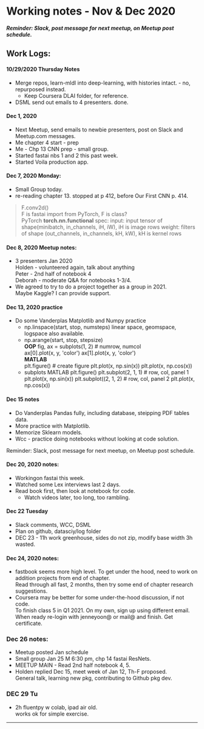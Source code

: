 # Working notes - Nov & Dec 2020  

***Reminder: Slack, post message for next meetup, on Meetup post schedule.***    

## Work Logs: 

#### 10/29/2020 Thursday Notes    

  * Merge repos, learn-mldl into deep-learning, with histories intact.  - no, repurposed instead.  
    - Keep Coursera DLAI folder, for reference.  
  * DSML send out emails to 4 presenters.  done.  

#### Dec 1, 2020  
  * Next Meetup, send emails to newbie presenters, post on Slack and Meetup.com messages.  
  * Me chapter 4 start - prep  
  * Me - Chp 13 CNN prep - small group.  
  * Started fastai nbs 1 and 2 this past week.  
  * Started Voila production app.  

#### Dec 7, 2020 Monday:  
  * Small Group today.  
  * re-reading chapter 13.  stopped at p 412, before Our First CNN p. 414.  
  
  > F.conv2d()  
  > F is fastai import from PyTorch, F is class?  
  > PyTorch **torch.nn.functional** spec: 
  > input: input tensor of shape(minibatch, in_channels, iH, iW), iH is image rows 
  > weight: filters of shape (out_channels, in_channels, kH, kW), kH is kernel rows

#### Dec 8, 2020 Meetup notes:  
  * 3 presenters Jan 2020  
    Holden - volunteered again, talk about anything  
    Peter - 2nd half of notebook 4  
    Deborah - moderate Q&A for notebooks 1-3/4.  
  * We agreed to try to do a project together as a group in 2021.  
    Maybe Kaggle?  I can provide support.  

#### Dec 13, 2020 practice  
  * Do some Vanderplas Matplotlib and Numpy practice   
    - np.linspace(start, stop, numsteps)  linear space, geomspace, logspace also available.  
    - np.arange(start, stop, stepsize)  
    **OOP**
    fig, ax = subplots(1, 2)  # numrow, numcol  
    ax[0].plot(x, y, 'color')
    ax[1].plot(x, y, 'color')  
    **MATLAB**  
    plt.figure()  # create figure 
    plt.plot(x, np.sin(x))
    plt.plot(x, np.cos(x))
    * subplots MATLAB 
    plt.figure()
    plt.subplot(2, 1, 1)  # row, col, panel 1
    plt.plot(x, np.sin(x))
    plt.subplot((2, 1, 2)  # row, col, panel 2 
    plt.plot(x, np.cos(x))
    
#### Dec 15 notes  
   * Do Vanderplas Pandas fully, including database, steipping PDF tables data.  
   * More practice with Matplotlib.  
   * Memorize Sklearn models.  
   * Wcc - practice doing notebooks without looking at code solution.  
   
   Reminder: Slack, post message for next meetup, on Meetup post schedule.  

#### Dec 20, 2020 notes:  
  * Workingon fastai this week.  
  * Watched some Lex interviews last 2 days.  
  * Read book first, then look at notebook for code.  
    - Watch videos later, too long, too rambling.  
    
#### Dec 22 Tuesday  
  * Slack comments, WCC, DSML  
  * Plan on github, datasciy/log folder  
  * DEC 23 - 11h work greenhouse, sides do not zip, modify base width 3h wasted.  

####  Dec 24, 2020 notes:  
  * fastbook seems more high level.  To get under the hood, need to work on addition projects from end of chapter.   
    Read through all fast, 2 months, then try some end of chapter research suggestions.  
  * Coursera may be better for some under-the-hood discussion, if not code.  
    To finish class 5 in Q1 2021.  On my own, sign up using different email.  
    When ready re-login with jenneyoon@ or mail@ and finish. Get certificate.  

### Dec 26 notes:  
  * Meetup posted Jan schedule  
  * Small group Jan 25 M 6:30 pm, chp 14 fastai ResNets.  
  * MEETUP MAIN - Read 2nd half notebook 4, 5.  
  * Holden replied Dec 15, meet week of Jan 12, Th-F proposed.  
    General talk, learning new pkg, contributing to Github pkg dev.  

### DEC 29 Tu  
  * 2h fluentpy w colab, ipad air old.  
    works ok for simple exercise.  


---   

